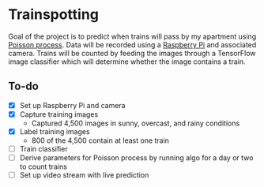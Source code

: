 # Trainspotting
Goal of the project is to predict when trains will pass by my apartment using [Poisson process](https://en.wikipedia.org/wiki/Poisson_point_process). Data will be recorded using a [Raspberry Pi](https://www.raspberrypi.org) and associated camera. Trains will be counted by feeding the images through a TensorFlow image classifier which will determine whether the image contains a train.


## To-do
- [x] Set up Raspberry Pi and camera
- [x] Capture training images
  - Captured 4,500 images in sunny, overcast, and rainy conditions
- [x] Label training images
  - 800 of the 4,500 contain at least one train
- [ ] Train classifier
- [ ] Derive parameters for Poisson process by running algo for a day or two to count trains
- [ ] Set up video stream with live prediction
